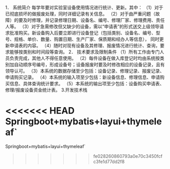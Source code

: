 1．	系统简介
每学年要对实验室设备使用情况进行统计、更新。其中：
（1）对于已彻底损坏的做报废处理，同时详细记录有关信息。
（2）对于由严重问题（故障）的要及时修理，并记录修理日期、设备名、编号、修理厂家、修理费用、责任人等。
（3）对于急需修改但又缺少的设备，需以“申请表”的形式送交上级领导请求批准购买。新设备购入后要立即进行设备登记（包括类别、设备名、编号、型号、规格、单价、数量、购置日期、生产厂家、保质期和经办人等信息），
同时更新申请表的内容。
（4）随时对现有设备及其修理、报废情况进行统计、查询，要求能够按类别和时间段等查询。
2．	技术要求及限制条件
（1）所有工作由专门人员负责完成，其他人不得任意使用。
（2）每件设备在做入库登记时均由系统按类别加自动顺序号编号，形成设备号；设备报废时要及时修改相应的设备记录，且有领导认可。
（3）本系统的数据存储至少包括：设备记录、修理记录、报废记录、申请购买记录。
（4）本系统的输入项至少包括：新设备信息、修理信息、申请购买信息、具体查询统计要求。
（5）本系统的输出项至少包括：设备购买申请表、修理/报废设备资金统计表。
3.开发技术栈

<<<<<<< HEAD
Springboot+mybatis+layui+thymeleaf`
=======
 Springboot+mybatis+layui+thymeleaf`
>>>>>>> fe028260860793a0e70c3450fcfc3fe1d77dd2f8
